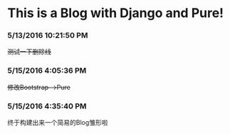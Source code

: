 # This is a Blog with Django and Pure! #
### 5/13/2016 10:21:50 PM  ###
~~测试一下删除线~~
### 5/15/2016 4:05:36 PM  ###
~~修改Bootstrap-->Pure~~
### 5/15/2016 4:35:40 PM  ###
终于构建出来一个简易的Blog雏形啦